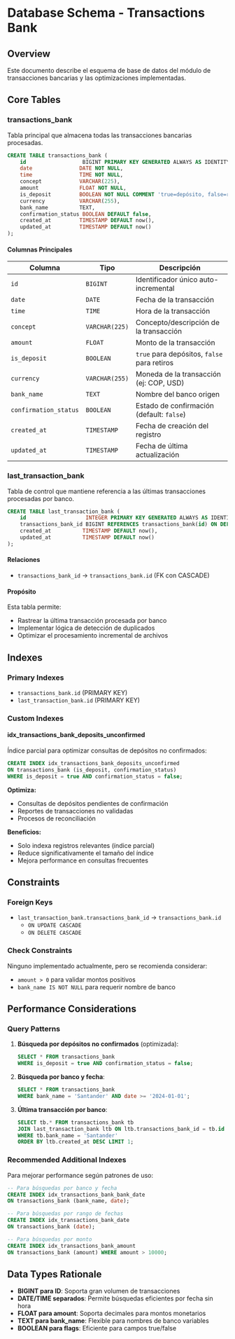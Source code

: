 # Database Schema - Transactions Bank

## Overview

Este documento describe el esquema de base de datos del módulo de transacciones bancarias y las optimizaciones implementadas.

## Core Tables

### transactions_bank

Tabla principal que almacena todas las transacciones bancarias procesadas.

```sql
CREATE TABLE transactions_bank (
    id                  BIGINT PRIMARY KEY GENERATED ALWAYS AS IDENTITY,
    date               DATE NOT NULL,
    time               TIME NOT NULL,
    concept            VARCHAR(225),
    amount             FLOAT NOT NULL,
    is_deposit         BOOLEAN NOT NULL COMMENT 'true=depósito, false=retiro',
    currency           VARCHAR(255),
    bank_name          TEXT,
    confirmation_status BOOLEAN DEFAULT false,
    created_at         TIMESTAMP DEFAULT now(),
    updated_at         TIMESTAMP DEFAULT now()
);
```

#### Columnas Principales

| Columna | Tipo | Descripción |
|---------|------|-------------|
| `id` | `BIGINT` | Identificador único auto-incremental |
| `date` | `DATE` | Fecha de la transacción |
| `time` | `TIME` | Hora de la transacción |
| `concept` | `VARCHAR(225)` | Concepto/descripción de la transacción |
| `amount` | `FLOAT` | Monto de la transacción |
| `is_deposit` | `BOOLEAN` | `true` para depósitos, `false` para retiros |
| `currency` | `VARCHAR(255)` | Moneda de la transacción (ej: COP, USD) |
| `bank_name` | `TEXT` | Nombre del banco origen |
| `confirmation_status` | `BOOLEAN` | Estado de confirmación (default: `false`) |
| `created_at` | `TIMESTAMP` | Fecha de creación del registro |
| `updated_at` | `TIMESTAMP` | Fecha de última actualización |

### last_transaction_bank

Tabla de control que mantiene referencia a las últimas transacciones procesadas por banco.

```sql
CREATE TABLE last_transaction_bank (
    id                   INTEGER PRIMARY KEY GENERATED ALWAYS AS IDENTITY,
    transactions_bank_id BIGINT REFERENCES transactions_bank(id) ON DELETE CASCADE,
    created_at          TIMESTAMP DEFAULT now(),
    updated_at          TIMESTAMP DEFAULT now()
);
```

#### Relaciones

- `transactions_bank_id` → `transactions_bank.id` (FK con CASCADE)

#### Propósito

Esta tabla permite:
- Rastrear la última transacción procesada por banco
- Implementar lógica de detección de duplicados
- Optimizar el procesamiento incremental de archivos

## Indexes

### Primary Indexes

- `transactions_bank.id` (PRIMARY KEY)
- `last_transaction_bank.id` (PRIMARY KEY)

### Custom Indexes

#### idx_transactions_bank_deposits_unconfirmed

Índice parcial para optimizar consultas de depósitos no confirmados:

```sql
CREATE INDEX idx_transactions_bank_deposits_unconfirmed
ON transactions_bank (is_deposit, confirmation_status)
WHERE is_deposit = true AND confirmation_status = false;
```

**Optimiza:**
- Consultas de depósitos pendientes de confirmación
- Reportes de transacciones no validadas
- Procesos de reconciliación

**Beneficios:**
- Solo indexa registros relevantes (índice parcial)
- Reduce significativamente el tamaño del índice
- Mejora performance en consultas frecuentes

## Constraints

### Foreign Keys

- `last_transaction_bank.transactions_bank_id` → `transactions_bank.id`
  - `ON UPDATE CASCADE`
  - `ON DELETE CASCADE`

### Check Constraints

Ninguno implementado actualmente, pero se recomienda considerar:
- `amount > 0` para validar montos positivos
- `bank_name IS NOT NULL` para requerir nombre de banco

## Performance Considerations

### Query Patterns

1. **Búsqueda por depósitos no confirmados** (optimizada):
   ```sql
   SELECT * FROM transactions_bank
   WHERE is_deposit = true AND confirmation_status = false;
   ```

2. **Búsqueda por banco y fecha**:
   ```sql
   SELECT * FROM transactions_bank
   WHERE bank_name = 'Santander' AND date >= '2024-01-01';
   ```

3. **Última transacción por banco**:
   ```sql
   SELECT tb.* FROM transactions_bank tb
   JOIN last_transaction_bank ltb ON ltb.transactions_bank_id = tb.id
   WHERE tb.bank_name = 'Santander'
   ORDER BY ltb.created_at DESC LIMIT 1;
   ```

### Recommended Additional Indexes

Para mejorar performance según patrones de uso:

```sql
-- Para búsquedas por banco y fecha
CREATE INDEX idx_transactions_bank_bank_date
ON transactions_bank (bank_name, date);

-- Para búsquedas por rango de fechas
CREATE INDEX idx_transactions_bank_date
ON transactions_bank (date);

-- Para búsquedas por monto
CREATE INDEX idx_transactions_bank_amount
ON transactions_bank (amount) WHERE amount > 10000;
```

## Data Types Rationale

- **BIGINT para ID**: Soporta gran volumen de transacciones
- **DATE/TIME separados**: Permite búsquedas eficientes por fecha sin hora
- **FLOAT para amount**: Soporta decimales para montos monetarios
- **TEXT para bank_name**: Flexible para nombres de banco variables
- **BOOLEAN para flags**: Eficiente para campos true/false